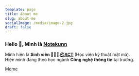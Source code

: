 ```yaml
---
template: page
title: About me
slug: about-me
socialImage: /media/image-2.jpg
draft: false
---
```

### Hello 👋, Mình là [Notekunn](https://Notekunn.github.io) 
Mình hiện là **Sinh viên 👨🏽‍💼 [@ACT](http://actvn.edu.vn/)** (Học viện kỹ thuật mật mã). <br />
Hiện mình đang theo học ngành **Công nghệ thông tin** tại trường. <br />

[Meme](https://media1.tenor.com/images/1c6140897565e34a4e98f618e220dc0d/tenor.gif)